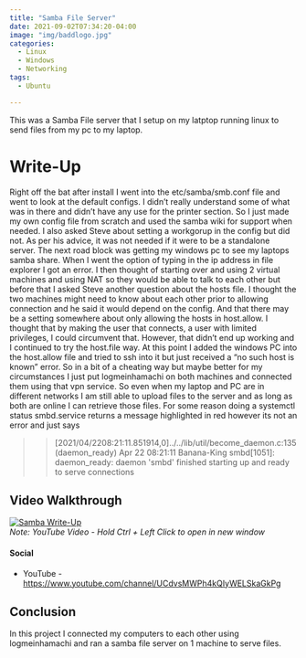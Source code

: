 ```yaml
---
title: "Samba File Server"
date: 2021-09-02T07:34:20-04:00
image: "img/baddlogo.jpg"
categories:
  - Linux
  - Windows
  - Networking
tags:
  - Ubuntu

---
```


This was a Samba File server that I setup on my latptop running linux to send files from my pc to my laptop.
<!--more-->

# Write-Up

Right off the bat after install I went into the etc/samba/smb.conf file and went to look at the
default configs. I didn’t really understand some of what was in there and didn’t have any use for the
printer section. So I just made my own config file from scratch and used the samba wiki for support when
needed. I also asked Steve about setting a workgorup in the config but did not. As per his advice, it was
not needed if it were to be a standalone server. The next road block was getting my windows pc to see my
laptops samba share. When I went the option of typing in the ip address in file explorer I got an error. I
then thought of starting over and using 2 virtual machines and using NAT so they would be able to talk to
each other but before that I asked Steve another question about the hosts file. I thought the two machines
might need to know about each other prior to allowing connection and he said it would depend on the
config. And that there may be a setting somewhere about only allowing the hosts in host.allow. I thought
that by making the user that connects, a user with limited privileges, I could circumvent that. However,
that didn’t end up working and I continued to try the host.file way. At this point I added the windows PC
into the host.allow file and tried to ssh into it but just received a “no such host is known” error. So in a bit
of a cheating way but maybe better for my circumstances I just put logmeinhamachi on both machines
and connected them using that vpn service. So even when my laptop and PC are in different networks I
am still able to upload files to the server and as long as both are online I can retrieve those files. For some
reason doing a systemctl status smbd.service returns a message highlighted in red however its not an error
and just says

>>[2021/04/2208:21:11.851914,0]../../lib/util/become_daemon.c:135(daemon_ready)
Apr 22 08:21:11 Banana-King smbd[1051]: daemon_ready: daemon 'smbd' finished
starting up and ready to serve connections


## Video Walkthrough

[![Samba Write-Up](https://i9.ytimg.com/vi/4iO9VSXM4Ns/mq1.jpg?sqp=CKCy4IkG&rs=AOn4CLANqp4dGnM3q-pBmd__d7Xf0NXTsg)](https://youtu.be/4iO9VSXM4Ns)  
_Note: YouTube Video - Hold Ctrl + Left Click to open in new window_

#### Social

- YouTube - <https://www.youtube.com/channel/UCdvsMWPh4kQIyWELSkaGkPg>


## Conclusion

In this project I connected my computers to each other using logmeinhamachi and ran a samba file server on 1 machine to serve files.





